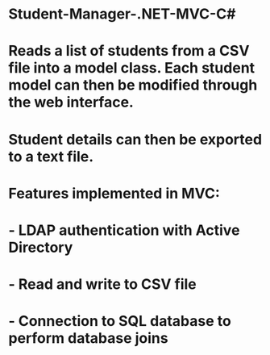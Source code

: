 # Student-Manager-.NET-MVC-C#
# Reads a list of students from a CSV file into a model class. Each student model can then be modified through the web interface.
# Student details can then be exported to a text file.

# Features implemented in MVC:
# - LDAP authentication with Active Directory
# - Read and write to CSV file
# - Connection to SQL database to perform database joins
